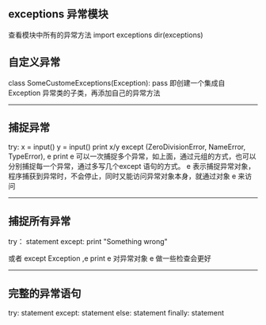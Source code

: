 ## exceptions 异常模块
查看模块中所有的异常方法
import exceptions
dir(exceptions)
## 自定义异常
class SomeCustomeExceptions(Exception): pass
即创建一个集成自 Exception 异常类的子类，再添加自己的异常方法

---

## 捕捉异常
try:
	x = input()
    y = input()
    print x/y
except (ZeroDivisionError, NameError, TypeError), e
	print e
可以一次捕捉多个异常，如上面，通过元组的方式，也可以分别捕捉每一个异常，通过多写几个except 语句的方式。
e 表示捕捉异常对象，程序捕获到异常时，不会停止，同时又能访问异常对象本身，就通过对象 e 来访问

---

## 捕捉所有异常
try：
	statement
except:
	print "Something wrong"
    
或者
except Exception ,e
	print e
对异常对象 e 做一些检查会更好

---

## 完整的异常语句
try:
	statement
except:
	statement
else:
	statement
finally:
	statement
